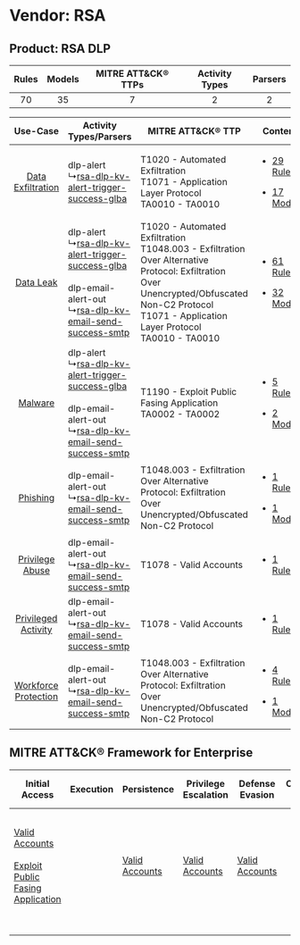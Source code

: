 Vendor: RSA
===========
Product: RSA DLP
----------------
| Rules | Models | MITRE ATT&CK® TTPs | Activity Types | Parsers |
|:-----:|:------:|:------------------:|:--------------:|:-------:|
|  70   |   35   |         7          |       2        |    2    |

|    Use-Case    | Activity Types/Parsers    | MITRE ATT&CK® TTP    | Content    |
|:----:| ---- | ---- | ---- |
|    [Data Exfiltration](../../../UseCases/uc_data_exfiltration.md)    |  dlp-alert<br> ↳[rsa-dlp-kv-alert-trigger-success-glba](Ps/pC_rsadlpkvalerttriggersuccessglba.md)<br>    | T1020 - Automated Exfiltration<br>T1071 - Application Layer Protocol<br>TA0010 - TA0010<br>    | [<ul><li>29 Rules</li></ul><ul><li>17 Models</li></ul>](RM/r_m_rsa_rsa_dlp_Data_Exfiltration.md)  |
|    [Data Leak](../../../UseCases/uc_data_leak.md)    |  dlp-alert<br> ↳[rsa-dlp-kv-alert-trigger-success-glba](Ps/pC_rsadlpkvalerttriggersuccessglba.md)<br><br> dlp-email-alert-out<br> ↳[rsa-dlp-kv-email-send-success-smtp](Ps/pC_rsadlpkvemailsendsuccesssmtp.md)<br> | T1020 - Automated Exfiltration<br>T1048.003 - Exfiltration Over Alternative Protocol: Exfiltration Over Unencrypted/Obfuscated Non-C2 Protocol<br>T1071 - Application Layer Protocol<br>TA0010 - TA0010<br> | [<ul><li>61 Rules</li></ul><ul><li>32 Models</li></ul>](RM/r_m_rsa_rsa_dlp_Data_Leak.md)          |
|    [Malware](../../../UseCases/uc_malware.md)    |  dlp-alert<br> ↳[rsa-dlp-kv-alert-trigger-success-glba](Ps/pC_rsadlpkvalerttriggersuccessglba.md)<br><br> dlp-email-alert-out<br> ↳[rsa-dlp-kv-email-send-success-smtp](Ps/pC_rsadlpkvemailsendsuccesssmtp.md)<br> | T1190 - Exploit Public Fasing Application<br>TA0002 - TA0002<br>    | [<ul><li>5 Rules</li></ul><ul><li>2 Models</li></ul>](RM/r_m_rsa_rsa_dlp_Malware.md)    |
|    [Phishing](../../../UseCases/uc_phishing.md)    |  dlp-email-alert-out<br> ↳[rsa-dlp-kv-email-send-success-smtp](Ps/pC_rsadlpkvemailsendsuccesssmtp.md)<br>    | T1048.003 - Exfiltration Over Alternative Protocol: Exfiltration Over Unencrypted/Obfuscated Non-C2 Protocol<br>    | [<ul><li>1 Rules</li></ul><ul><li>1 Models</li></ul>](RM/r_m_rsa_rsa_dlp_Phishing.md)    |
|      [Privilege Abuse](../../../UseCases/uc_privilege_abuse.md)      |  dlp-email-alert-out<br> ↳[rsa-dlp-kv-email-send-success-smtp](Ps/pC_rsadlpkvemailsendsuccesssmtp.md)<br>    | T1078 - Valid Accounts<br>    | [<ul><li>1 Rules</li></ul>](RM/r_m_rsa_rsa_dlp_Privilege_Abuse.md)    |
|  [Privileged Activity](../../../UseCases/uc_privileged_activity.md)  |  dlp-email-alert-out<br> ↳[rsa-dlp-kv-email-send-success-smtp](Ps/pC_rsadlpkvemailsendsuccesssmtp.md)<br>    | T1078 - Valid Accounts<br>    | [<ul><li>1 Rules</li></ul>](RM/r_m_rsa_rsa_dlp_Privileged_Activity.md)    |
| [Workforce Protection](../../../UseCases/uc_workforce_protection.md) |  dlp-email-alert-out<br> ↳[rsa-dlp-kv-email-send-success-smtp](Ps/pC_rsadlpkvemailsendsuccesssmtp.md)<br>    | T1048.003 - Exfiltration Over Alternative Protocol: Exfiltration Over Unencrypted/Obfuscated Non-C2 Protocol<br>    | [<ul><li>4 Rules</li></ul><ul><li>1 Models</li></ul>](RM/r_m_rsa_rsa_dlp_Workforce_Protection.md) |

MITRE ATT&CK® Framework for Enterprise
--------------------------------------
| Initial Access                                                                                                                                            | Execution | Persistence                                                         | Privilege Escalation                                                | Defense Evasion                                                     | Credential Access | Discovery | Lateral Movement | Collection | Command and Control                                                             | Exfiltration                                                                                                                                                                                                                                                                                                                    | Impact |
| --------------------------------------------------------------------------------------------------------------------------------------------------------- | --------- | ------------------------------------------------------------------- | ------------------------------------------------------------------- | ------------------------------------------------------------------- | ----------------- | --------- | ---------------- | ---------- | ------------------------------------------------------------------------------- | ------------------------------------------------------------------------------------------------------------------------------------------------------------------------------------------------------------------------------------------------------------------------------------------------------------------------------- | ------ |
| [Valid Accounts](https://attack.mitre.org/techniques/T1078)<br><br>[Exploit Public Fasing Application](https://attack.mitre.org/techniques/T1190)<br><br> |           | [Valid Accounts](https://attack.mitre.org/techniques/T1078)<br><br> | [Valid Accounts](https://attack.mitre.org/techniques/T1078)<br><br> | [Valid Accounts](https://attack.mitre.org/techniques/T1078)<br><br> |                   |           |                  |            | [Application Layer Protocol](https://attack.mitre.org/techniques/T1071)<br><br> | [Exfiltration Over Alternative Protocol](https://attack.mitre.org/techniques/T1048)<br><br>[Exfiltration Over Alternative Protocol: Exfiltration Over Unencrypted/Obfuscated Non-C2 Protocol](https://attack.mitre.org/techniques/T1048/003)<br><br>[Automated Exfiltration](https://attack.mitre.org/techniques/T1020)<br><br> |        |